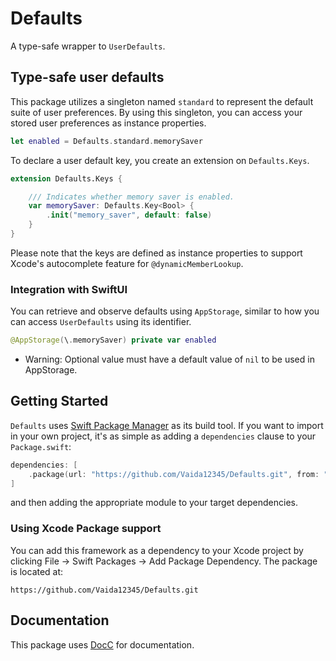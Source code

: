 # Defaults

A type-safe wrapper to `UserDefaults`.

## Type-safe user defaults

This package utilizes a singleton named `standard` to represent the default suite of user preferences. By using this singleton, you can access your stored user preferences as instance properties.

```swift
let enabled = Defaults.standard.memorySaver
```

To declare a user default key, you create an extension on `Defaults.Keys`.

```swift
extension Defaults.Keys {

    /// Indicates whether memory saver is enabled.
    var memorySaver: Defaults.Key<Bool> {
        .init("memory_saver", default: false)
    }
}
```

Please note that the keys are defined as instance properties to support Xcode's autocomplete feature for `@dynamicMemberLookup`.


### Integration with SwiftUI

You can retrieve and observe defaults using `AppStorage`, similar to how you can access `UserDefaults` using its identifier.

```swift
@AppStorage(\.memorySaver) private var enabled
```

- Warning: Optional value must have a default value of `nil` to be used in AppStorage.

## Getting Started

`Defaults` uses [Swift Package Manager](https://www.swift.org/documentation/package-manager/) as its build tool. If you want to import in your own project, it's as simple as adding a `dependencies` clause to your `Package.swift`:
```swift
dependencies: [
    .package(url: "https://github.com/Vaida12345/Defaults.git", from: "1.0.0")
]
```
and then adding the appropriate module to your target dependencies.

### Using Xcode Package support

You can add this framework as a dependency to your Xcode project by clicking File -> Swift Packages -> Add Package Dependency. The package is located at:
```
https://github.com/Vaida12345/Defaults.git
```

## Documentation

This package uses [DocC](https://www.swift.org/documentation/docc/) for documentation.
